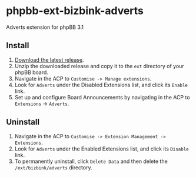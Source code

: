 # phpbb-ext-bizbink-adverts
Adverts extension for phpBB 3.1

## Install

1. [Download the latest release](https://github.com/bizbink/phpbb-ext-bizbink-adverts/releases/latest).
2. Unzip the downloaded release and copy it to the `ext` directory of your phpBB board.
3. Navigate in the ACP to `Customise -> Manage extensions`.
4. Look for `Adverts` under the Disabled Extensions list, and click its `Enable` link.
5. Set up and configure Board Announcements by navigating in the ACP to `Extensions` -> `Adverts`.

## Uninstall

1. Navigate in the ACP to `Customise -> Extension Management -> Extensions`.
2. Look for `Adverts` under the Enabled Extensions list, and click its `Disable` link.
3. To permanently uninstall, click `Delete Data` and then delete the `/ext/bizbink/adverts` directory.
